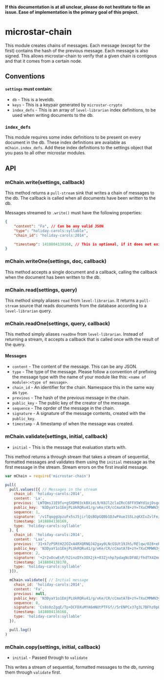 #### If this documentation is at all unclear, please do not hestitate to file an issue. Ease of implementation is the primary goal of this project.

# microstar-chain
This module creates chains of messages. Each message (except for the first) contains the hash of the previous message. Each message is also signed. This allows microstar-chain to verify that a given chain is contigous and that it comes from a certain node.

## Conventions

#### `settings` must contain:
- `db` - This is a leveldb.
- `keys` - This is a keypair generated by `microstar-crypto`
- `index_defs` - This is an array of `level-librarian` index definitions, to be used when writing documents to the db.

### `index_defs`
This module requires some index definitions to be present on every document in the db. These index definitions are available as `mChain.index_defs`. Add these index definitions to the settings object that you pass to all other microstar modules.

## API

### mChain.write(settings, callback)
This method returns a `pull-stream` sink that writes a chain of messages to the db. The callback is called when all documents have been written to the db.

Messages streamed to `.write()` must have the following properties:

```json
{
    "content": "Fa", // Can be any valid JSON
    "type": "holiday-carols:syllable",
    "chain_id": "holiday-carols:2014",

    "timestamp": 1418804138168, // This is optional, if it does not exist
}
```

### mChain.writeOne(settings, doc, callback)
This method accepts a single document and a callback, calling the callback when the document has been written to the db.

### mChain.read(settings, query)
This method simply aliases `read` from `level-librarian`. It returns a `pull-stream` source that reads documents from the database according to a `level-librarian` query.

### mChain.readOne(settings, query, callback)
This method simply aliases `readOne` from `level-librarian`. Instead of returning a stream, it accepts a callback that is called once with the result of the query.

#### Messages
- `content` - The content of the message. This can be any JSON.
- `type` - The type of the message. Please follow a convention of prefixing the message type with the name of your module like this: `<name of module>:<type of message>`.
- `chain_id` - An identifier for the chain. Namespace this in the same way as `type`.
- `previous` - The hash of the previous message in the chain.
- `public_key` - The public key of the creator of the message.
- `sequence` - The oprder of the message in the chain.
- `signature` - A signature of the message contents, created with the `public_key`.
- `timestamp` - A timestamp of when the message was created.


### mChain.validate(settings, initial, callback)
- `initial` - This is the message that evaluation starts with.

This method returns a through stream that takes a stream of sequential, formatted messages and validates them using the `initial` message as the first message in the stream. Stream errors on the first invalid message.

```js
var mChain = require('microstar-chain')

pull(
  pull.values([{ // Messages in the stream
    chain_id: 'holiday-carols:2014',
    content: 'La',
    previous: 'LWTQmsJ1E9fu+gSXDM03ckBXieL9/K8Jl2claIRcC6FFX5WYd1ojDsgo6KK1GafCinq2lAQlsIeVtU4RSpYL1w==',
    public_key: 'N3DyaY1o1EmjPLUkRQRu41/g/xKe/CR/cCmatA78+zY=7XuCMMWN3y/r6DeVk7YGY8j/0rWyKm3TNv3S2cbmXKk=',
    sequence: 1,
    signature: '/v1TqoggUpzuFx5sJ5jirlQsBOpGQBb1DJwP4ue1S5LzqKXIvZvlFe/WOLjyQTKXkqw9uQo2NH7eJPq4E7HbAQ==',
    timestamp: 1418804138169,
    type: 'holiday-carols:syllable'
  }, {
    chain_id: 'holiday-carols:2014',
    content: 'Laa',
    previous: '31+k7zPSRtH22OZxA4RXQRNQJ42gay0LNcGSUt19JhS/RElqw/O28+eRUQQdKJvSiQNjU1I5hyHf9OG7I1Np3g==',
    public_key: 'N3DyaY1o1EmjPLUkRQRu41/g/xKe/CR/cCmatA78+zY=7XuCMMWN3y/r6DeVk7YGY8j/0rWyKm3TNv3S2cbmXKk=',
    sequence: 2,
    signature: '+2r2xOcwEsP/h2inzDYx3OX2jk+03Zjnhp7pdagNcDFAE/fhdTX4Zmdx+Vi+divPumjIvHQYNSzy4qBI9c4dAQ==',
    timestamp: 1418804138170,
    type: 'holiday-carols:syllable'
  }]),

  mChain.validate({ // Initial message
    chain_id: 'holiday-carols:2014',
    content: 'Fa',
    previous: null,
    public_key: 'N3DyaY1o1EmjPLUkRQRu41/g/xKe/CR/cCmatA78+zY=7XuCMMWN3y/r6DeVk7YGY8j/0rWyKm3TNv3S2cbmXKk=',
    sequence: 0,
    signature: 'Cs8s0zZgqE/Tp+DCFDXuMYA6mNUtPTFGf//5rENPCx37g3L7BFhz0pBJ06GFK5E1i3C6o5H9BgX/Ltppf5EFBQ==',
    timestamp: 1418804138168,
    type: 'holiday-carols:syllable'
  }),

  pull.log()
)

```

### mChain.copy(settings, initial, callback)

- `initial` - Passed through to `validate`

This writes a stream of sequential, formatted messages to the db, running them through `validate` first.